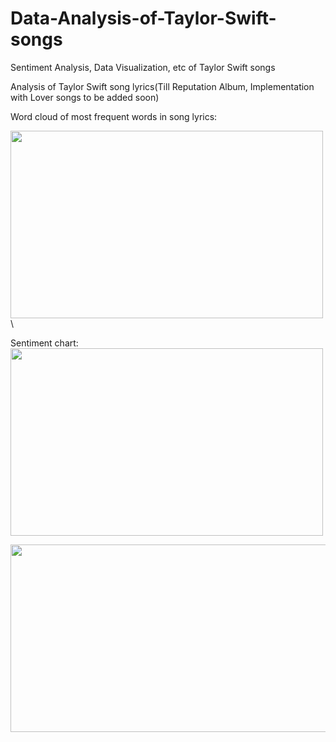 # Data-Analysis-of-Taylor-Swift-songs
Sentiment Analysis, Data Visualization, etc of Taylor Swift songs

Analysis of Taylor Swift song lyrics(Till Reputation Album, Implementation with Lover songs to be added soon)


Word cloud of most frequent words in song lyrics:

<img src="https://user-images.githubusercontent.com/25851171/66276268-408f5200-e846-11e9-880d-6225ba708052.png" width="500" height="300">\

Sentiment chart: \
<img src="https://user-images.githubusercontent.com/25851171/66276337-cca17980-e846-11e9-9539-0f109a09e16d.png" width="500" height="300">

<img src="https://user-images.githubusercontent.com/25851171/66276366-328e0100-e847-11e9-9430-35f74ff4c4b2.png" width="700" height="300">
